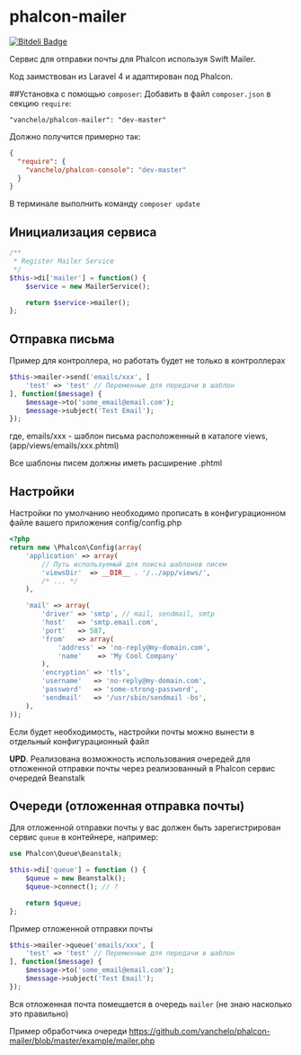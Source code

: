 phalcon-mailer
==============
[![Bitdeli Badge](https://d2weczhvl823v0.cloudfront.net/vanchelo/phalcon-mailer/trend.png)](https://bitdeli.com/free "Bitdeli Badge")

Сервис для отправки почты для Phalcon используя Swift Mailer.

Код заимствован из Laravel 4 и адаптирован под Phalcon.

##Установка с помощью `composer`:
Добавить в файл `composer.json` в секцию `require`:
```
"vanchelo/phalcon-mailer": "dev-master"
```
Должно получится примерно так:
```json
{
  "require": {
    "vanchelo/phalcon-console": "dev-master"
  }
}
```
В терминале выполнить команду `composer update`

Инициализация сервиса
---------
```php
/**
 * Register Mailer Service
 */
$this->di['mailer'] = function() {
    $service = new MailerService();

    return $service->mailer();
};
```

Отправка письма
---------
Пример для контроллера, но работать будет не только в контроллерах
```php
$this->mailer->send('emails/xxx', [
    'test' => 'test' // Переменные для передачи в шаблон
], function($message) {
    $message->to('some_email@email.com');
    $message->subject('Test Email');
});
```
где, emails/xxx - шаблон письма расположенный в каталоге views, (app/views/emails/xxx.phtml)

Все шаблоны писем должны иметь расширение .phtml

Настройки
---------
Настройки по умолчанию необходимо прописать в конфигурационном файле вашего приложения config/config.php
```php
<?php
return new \Phalcon\Config(array(
    'application' => array(
        // Путь используемый для поиска шаблонов писем
        'viewsDir'  => __DIR__ . '/../app/views/',
        /* ... */
    ),

    'mail' => array(
        'driver' => 'smtp', // mail, sendmail, smtp
        'host'   => 'smtp.email.com',
        'port'   => 587,
        'from'   => array(
            'address' => 'no-reply@my-domain.com',
            'name'    => 'My Cool Company'
        ),
        'encryption' => 'tls',
        'username'   => 'no-reply@my-domain.com',
        'password'   => 'some-strong-password',
        'sendmail'   => '/usr/sbin/sendmail -bs',
    ),
));
```

Если будет необходимость, настройки почты можно вынести в отдельный конфигурационный файл

**UPD**. Реализована возможность использования очередей для отложенной отправки почты через реализованный в Phalcon сервис очередей Beanstalk

Очереди (отложенная отправка почты)
---------

Для отложенной отправки почты у вас должен быть зарегистрирован сервис `queue` в контейнере, например:

```php
use Phalcon\Queue\Beanstalk;

$this->di['queue'] = function () {
    $queue = new Beanstalk();
    $queue->connect(); // ?

    return $queue;
};
```

Пример отложенной отправки почты

```php
$this->mailer->queue('emails/xxx', [
    'test' => 'test' // Переменные для передачи в шаблон
], function($message) {
    $message->to('some_email@email.com');
    $message->subject('Test Email');
});
```

Вся отложенная почта помещается в очередь `mailer` (не знаю насколько это правильно)

Пример обработчика очереди https://github.com/vanchelo/phalcon-mailer/blob/master/example/mailer.php
